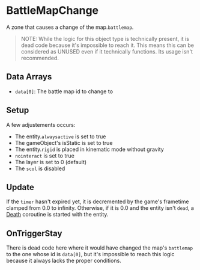 # BattleMapChange
A zone that causes a change of the map.`battlemap`.

> NOTE: While the logic for this object type is technically present, it is dead code because it's impossible to reach it. This means this can be considered as UNUSED even if it technically functions. Its usage isn't recommended.

## Data Arrays
- `data[0]`: The battle map id to change to

## Setup
A few adjustements occurs:
- The entity.`alwaysactive` is set to true
- The gameObject's isStatic is set to true
- The entity.`rigid` is placed in kinematic mode without gravity
- `nointeract` is set to true
- The layer is set to 0 (default)
- The `scol` is disabled

## Update
If the `timer` hasn't expired yet, it is decremented by the game's frametime clamped from 0.0 to infinity. Otherwise, if it is 0.0 and the entity isn't `dead`, a [Death](../../EntityControl/Notable%20methods/Death.md) coroutine is started with the entity.

## OnTriggerStay
There is dead code here where it would have changed the map's `battlemap` to the one whose id is `data[0]`, but it's impossible to reach this logic because it always lacks the proper conditions.
